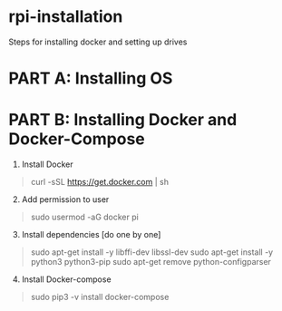 # rpi-installation

Steps for installing docker and setting up drives

# PART A: Installing OS

# PART B: Installing Docker and Docker-Compose
1. Install Docker
> curl -sSL https://get.docker.com | sh
2. Add permission to user
> sudo usermod -aG docker pi
3. Install dependencies [do one by one]
> sudo apt-get install -y libffi-dev libssl-dev
> sudo apt-get install -y python3 python3-pip
> sudo apt-get remove python-configparser
4. Install Docker-compose
> sudo pip3 -v install docker-compose
